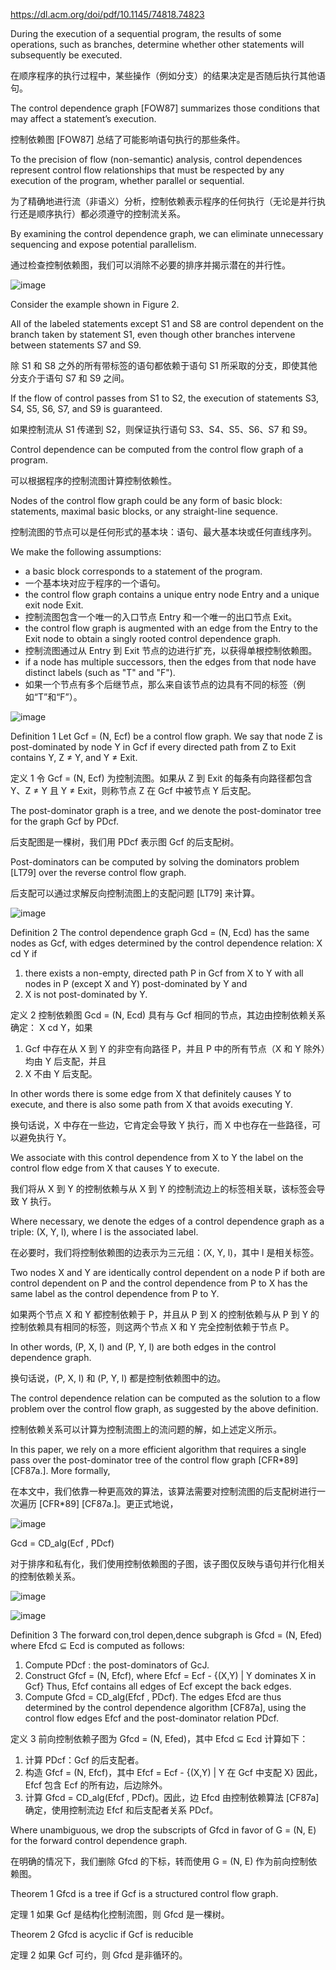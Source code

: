 https://dl.acm.org/doi/pdf/10.1145/74818.74823

During the execution of a sequential program, the results of some operations, such as branches, determine whether other statements will subsequently be executed.

在顺序程序的执行过程中，某些操作（例如分支）的结果决定是否随后执行其他语句。

The control dependence graph [FOW87] summarizes those conditions that may affect a statement’s execution. 

控制依赖图 [FOW87] 总结了可能影响语句执行的那些条件。

To the precision of flow (non-semantic) analysis, control dependences represent control flow relationships that must be respected by any execution of the program, whether parallel or sequential.

为了精确地进行流（非语义）分析，控制依赖表示程序的任何执行（无论是并行执行还是顺序执行）都必须遵守的控制流关系。

By examining the control dependence graph, we can eliminate unnecessary sequencing and expose potential parallelism. 

通过检查控制依赖图，我们可以消除不必要的排序并揭示潜在的并行性。


![image](https://github.com/user-attachments/assets/5d86b48e-71ec-4cd8-8de5-8a72b662d78f)


Consider the example shown in Figure 2. 

All of the labeled statements except S1 and S8 are control dependent on the branch taken by statement S1, even
though other branches intervene between statements S7 and S9. 

除 S1 和 S8 之外的所有带标签的语句都依赖于语句 S1 所采取的分支，即使其他分支介于语句 S7 和 S9 之间。

If the flow of control passes from S1 to S2, the execution of statements S3, S4, S5, S6, S7, and S9 is guaranteed.

如果控制流从 S1 传递到 S2，则保证执行语句 S3、S4、S5、S6、S7 和 S9。

Control dependence can be computed from the control flow graph of a program. 

可以根据程序的控制流图计算控制依赖性。

Nodes of the control flow graph could be any form of basic block: statements, maximal basic blocks, or any straight-line sequence. 

控制流图的节点可以是任何形式的基本块：语句、最大基本块或任何直线序列。

We make the following assumptions: 

+ a basic block corresponds to a statement of the program.
+ 一个基本块对应于程序的一个语句。
+ the control flow graph contains a unique entry node Entry and a unique exit node Exit.
+ 控制流图包含一个唯一的入口节点 Entry 和一个唯一的出口节点 Exit。
+ the control flow graph is augmented with an edge from the Entry to the Exit node to obtain a singly rooted control dependence graph. 
+ 控制流图通过从 Entry 到 Exit 节点的边进行扩充，以获得单根控制依赖图。
+ if a node has multiple successors, then the edges from that node have distinct labels (such as "T" and "F").
+ 如果一个节点有多个后继节点，那么来自该节点的边具有不同的标签（例如“T”和“F”）。

![image](https://github.com/user-attachments/assets/0c70e31b-7d32-43fc-844f-7ad6f7f0281b)

Definition 1 Let Gcf = (N, Ecf) be a control flow graph. We say that node Z is post-dominated by node Y in Gcf if every directed path from Z to Exit contains Y, Z ≠ Y, and Y ≠ Exit. 

定义 1 令 Gcf = (N, Ecf) 为控制流图。如果从 Z 到 Exit 的每条有向路径都包含 Y、Z ≠ Y 且 Y ≠ Exit，则称节点 Z 在 Gcf 中被节点 Y 后支配。

The post-dominator graph is a tree, and we denote the post-dominator tree for the graph Gcf by PDcf.

后支配图是一棵树，我们用 PDcf 表示图 Gcf 的后支配树。

Post-dominators can be computed by solving the dominators problem [LT79] over the reverse control flow graph. 

后支配可以通过求解反向控制流图上的支配问题 [LT79] 来计算。

![image](https://github.com/user-attachments/assets/fa5f3972-1d46-42a5-a1b1-f3aa65c476a0)


Definition 2 The control dependence graph Gcd = (N, Ecd) has the same nodes as Gcf, with edges determined by the control dependence relation:
X cd Y if
1. there exists a non-empty, directed path P in Gcf from X to Y with all nodes in P (except X and Y) post-dominated by Y and
2. X is not post-dominated by Y.

定义 2 控制依赖图 Gcd = (N, Ecd) 具有与 Gcf 相同的节点，其边由控制依赖关系确定：
X cd Y，如果
1. Gcf 中存在从 X 到 Y 的非空有向路径 P，并且 P 中的所有节点（X 和 Y 除外）均由 Y 后支配，并且
2. X 不由 Y 后支配。

In other words there is some edge from X that definitely causes Y to execute, and there is also some path from X that avoids executing Y. 

换句话说，X 中存在一些边，它肯定会导致 Y 执行，而 X 中也存在一些路径，可以避免执行 Y。

We associate with this control dependence from X to Y the label on the control flow edge from X that causes Y to execute. 

我们将从 X 到 Y 的控制依赖与从 X 到 Y 的控制流边上的标签相关联，该标签会导致 Y 执行。

Where necessary, we denote the edges of a control dependence graph as a triple: (X, Y, l), where l is the associated label. 

在必要时，我们将控制依赖图的边表示为三元组：(X, Y, l)，其中 l 是相关标签。

Two nodes X and Y are identically control dependent on a node P if both are control dependent on P and the control dependence from P to X has the same label as the control dependence from P to Y. 

如果两个节点 X 和 Y 都控制依赖于 P，并且从 P 到 X 的控制依赖与从 P 到 Y 的控制依赖具有相同的标签，则这两个节点 X 和 Y 完全控制依赖于节点 P。

In other words, (P, X, l) and (P, Y, l) are both edges in the control dependence graph.

换句话说，(P, X, l) 和 (P, Y, l) 都是控制依赖图中的边。

The control dependence relation can be computed as the solution to a flow problem over the control flow graph, as suggested by the above definition. 

控制依赖关系可以计算为控制流图上的流问题的解，如上述定义所示。

In this paper, we rely on a more efficient algorithm that requires a single pass over the post-dominator tree of the control flow graph [CFR*89] [CF87a.]. More formally, 

在本文中，我们依靠一种更高效的算法，该算法需要对控制流图的后支配树进行一次遍历 [CFR*89] [CF87a.]。更正式地说，

![image](https://github.com/user-attachments/assets/a52fc744-da32-4ed1-8a99-6d0f7b2e3473)

Gcd = CD_alg(Ecf , PDcf)

对于排序和私有化，我们使用控制依赖图的子图，该子图仅反映与语句并行化相关的控制依赖关系。

![image](https://github.com/user-attachments/assets/29be2c66-9ed3-44ec-9421-13da8d4df667)

![image](https://github.com/user-attachments/assets/5164d3b9-8431-4813-84eb-ed5dd8ec75fe)


Definition 3 The forward con,trol depen,dence subgraph is Gfcd = (N, Efed) where Efcd ⊆ Ecd is computed as
follows:
1. Compute PDcf : the post-dominators of GcJ.
2. Construct Gfcf = (N, Efcf), where Efcf = Ecf - {(X,Y) | Y dominates X in Gcf}
Thus, Efcf contains all edges of Ecf except the back edges.
3. Compute Gfcd = CD_alg(Efcf , PDcf). The edges Efcd are thus determined by the control dependence algorithm [CF87a], using the control flow
edges Efcf and the post-dominator relation PDcf. 


定义 3 前向控制依赖子图为 Gfcd = (N, Efed)，其中 Efcd ⊆ Ecd 计算如下：

1. 计算 PDcf：Gcf 的后支配者。
2. 构造 Gfcf = (N, Efcf)，其中 Efcf = Ecf - {(X,Y) | Y 在 Gcf 中支配 X}
因此，Efcf 包含 Ecf 的所有边，后边除外。
3. 计算 Gfcd = CD_alg(Efcf , PDcf)。因此，边 Efcd 由控制依赖算法 [CF87a] 确定，使用控制流边 Efcf 和后支配者关系 PDcf。


Where unambiguous, we drop the subscripts of Gfcd in favor of G = (N, E) for the forward control dependence graph. 

在明确的情况下，我们删除 Gfcd 的下标，转而使用 G = (N, E) 作为前向控制依赖图。

Theorem 1 Gfcd is a tree if Gcf is a structured control flow graph. 

定理 1 如果 Gcf 是结构化控制流图，则 Gfcd 是一棵树。

Theorem 2 Gfcd is acyclic if Gcf is reducible

定理 2 如果 Gcf 可约，则 Gfcd 是非循环的。
